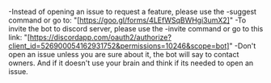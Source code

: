 -Instead of opening an issue to request a feature, please use the -suggest command or go to: "[https://goo.gl/forms/4LEfWSqBWHgi3umX2]"
-To invite the bot to discord server, please use the -invite command or go to this link: "[https://discordapp.com/oauth2/authorize?client_id=526900054162931752&permissions=10246&scope=bot]"
-Don't open an issue unless you are sure about it, the bot will say to contact owners. And if it doesn't use your brain and think if its needed to open an issue.
